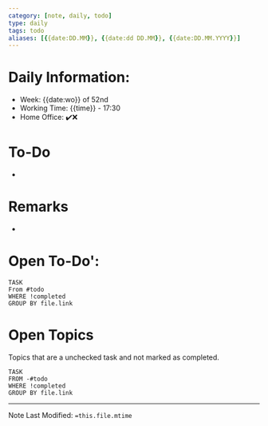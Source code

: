 ```yaml
---
category: [note, daily, todo]
type: daily
tags: todo
aliases: [{{date:DD.MM}}, {{date:dd DD.MM}}, {{date:DD.MM.YYYY}}]
---
```

# Daily Information:
- Week: {{date:wo}} of 52nd
- Working Time: {{time}} - 17:30
- Home Office: ✔️❌

# To-Do
- 

# Remarks
- 

# Open To-Do':
```dataview
TASK
From #todo
WHERE !completed 
GROUP BY file.link
```

# Open Topics
Topics that are a unchecked task and not marked as completed.
```dataview
TASK 
FROM -#todo
WHERE !completed 
GROUP BY file.link
```

___
Note Last Modified: `=this.file.mtime`